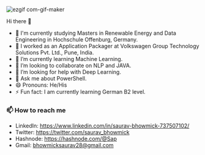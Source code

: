 ![ezgif com-gif-maker](https://user-images.githubusercontent.com/51038890/131240801-9d56151b-334d-44ea-9e10-187f9c7ae85f.gif)

Hi there 👋

<!--
**SauravBhowmick/SauravBhowmick** is a ✨ _special_ ✨ repository because its `README.md` (this file) appears on your GitHub profile.

Here are some ideas to get you started:
-->
- 📖 I'm currently studying Masters in Renewable Energy and Data Engineering in Hochschule Offenburg, Germany.
- 🔭 I worked as an Application Packager at Volkswagen Group Technology Solutions Pvt. Ltd., Pune, India.
- 🌱 I’m currently learning Machine Learning.
- 👯 I’m looking to collaborate on NLP and JAVA.
- 🤔 I’m looking for help with Deep Learning.
- 💬 Ask me about PowerShell.
- 😄 Pronouns: He/His
- ⚡ Fun fact: I am currently learning German B2 level.

### 📫 How to reach me

- LinkedIn: https://www.linkedin.com/in/saurav-bhowmick-737507102/
- Twitter: https://twitter.com/saurav_bhowmick
- Hashnode: https://hashnode.com/@Sap
- Gmail: bhowmicksaurav28@gmail.com
